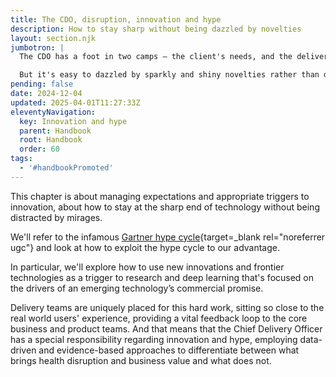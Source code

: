 ```yaml
---
title: The CDO, disruption, innovation and hype
description: How to stay sharp without being dazzled by novelties
layout: section.njk
jumbotron: |
  The CDO has a foot in two camps — the client's needs, and the delivery team's capabilities. You can create what's exactly right for the needs of the real-world, plus you know just what your team can deliver and how to get there.

  But it's easy to dazzled by sparkly and shiny novelties rather than delivering robust, high-performance outcomes.
pending: false
date: 2024-12-04
updated: 2025-04-01T11:27:33Z
eleventyNavigation:
  key: Innovation and hype
  parent: Handbook
  root: Handbook
  order: 60
tags:
  - '#handbookPromoted'
---
```


This chapter is about managing expectations and appropriate triggers to innovation, about how to stay at the sharp end of technology without being distracted by mirages.

We'll refer to the infamous [Gartner hype cycle](https://en.wikipedia.org/wiki/Gartner_hype_cycle){target=_blank rel="noreferrer ugc"} and look at how to exploit the hype cycle to our advantage.

In particular, we'll explore how to use new innovations and frontier technologies as a trigger to research and deep learning that's focused on the drivers of an emerging technology’s commercial promise.

Delivery teams are uniquely placed for this hard work, sitting so close to the real world users' experience, providing a vital feedback loop to the core business and product teams. And that means that the Chief Delivery Officer has a special responsibility regarding innovation and hype, employing data-driven and evidence-based approaches to differentiate between what brings health disruption and business value and what does not.
